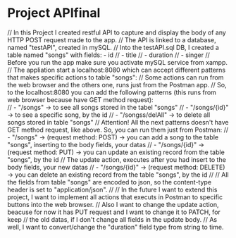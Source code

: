 
# Project APIfinal

  // In this Project I created restful API to capture and display the body of any HTTP POST request made to the app.
  // The API is linked to a database, named "testAPI", created in mySQL.
  // Into the testAPI.sql DB, I created a table named "songs" with fields: - id 
  //                                                                       - title
  //                                                                       - duration
  //                                                                       - singer
  // Before you run the app make sure you activate mySQL service from xampp.
  // The appliation start a localhost:8080 which can accept different patterns that makes specific actions to table "songs":
  // Some actions can run from the web browser and the others one, runs just from the Postman app.
  // So, to the localhost:8080 you can add the following patterns (this runs from web browser because have GET method request):   
  //  - "/songs"          -> to see all songs stored in the tabel "songs" 
  //  - "/songs/{id}"     -> to see a specific song, by the id
  //  - "/songss/delAll"  -> to delete all songs stored in table "songs"
  // Attention! All the next patterns doesn't have GET method request, like above. So, you can run them just from Postman:
  //  - "/songs"        -> (request method: POST)   -> you can add a song to the table "songs", inserting to the body fields, your datas
  //  - "/songs/{id}"   -> (request method: PUT)    -> you can update an existing record from the table "songs", by the id
  //                                                   The update action, executes after you had insert to the body fields, your new datas
  //  - "/songs/{id}"   -> (request method: DELETE) -> you can delete an existing record from the table "songs", by the id
  //
  // All the fields from table "songs" are encoded to json, so the content-type header is set to "application/json".
  //
  // In the future I want to extend this project, I want to implement all actions that executs in Postman to specific buttons into the web browser.
  // Also I want to change the update action, beacuse for now it has PUT request and I want to change it to PATCH, for keep 
  // the old datas, if I don't change all fields in the update body.
  // As well, I want to convert/change the "duration" field type from string to time.
  
           
  
  

